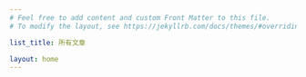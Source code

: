 ```yaml
---
# Feel free to add content and custom Front Matter to this file.
# To modify the layout, see https://jekyllrb.com/docs/themes/#overriding-theme-defaults

list_title: 所有文章

layout: home
---
```

